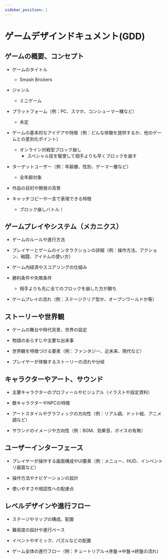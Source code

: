 ```yaml
---
sidebar_position: 1
---
```


# ゲームデザインドキュメント(GDD)


## ゲームの概要、コンセプト
 
- ゲームのタイトル
  - Smash Brickers

- ジャンル
  - ミニゲーム

- プラットフォーム（例：PC、スマホ、コンシューマー機など）
  - 未定

- ゲームの基本的なアイデアや特徴（例：どんな体験を提供するか、他のゲームとの差別化ポイント）
  - オンライン対戦型ブロック崩し
    - スペシャル技を駆使して相手よりも早くブロックを崩す

- ターゲットユーザー（例：年齢層、性別、ゲーマー層など）
  - 全年齢対象

- 作品の目的や開発の背景

- キャッチコピーや一言で表現できる特徴
  - ブロック崩しバトル！

## ゲームプレイやシステム（メカニクス）

- ゲームのルールや進行方法

- プレイヤーとゲームのインタラクションの詳細（例：操作方法、アクション、戦闘、アイテムの使い方）

- ゲーム内経済やスコアリングの仕組み

- 勝利条件や失敗条件
  - 相手よりも先に全てのブロックを崩した方が勝ち

- ゲームプレイの流れ（例：ステージクリア型か、オープンワールドか等）

## ストーリーや世界観

- ゲームの舞台や時代背景、世界の設定

- 物語のあらすじや主要な出来事

- 世界観を特徴づける要素（例：ファンタジー、近未来、現代など）

- プレイヤーが体験するストーリーの流れや分岐

## キャラクターやアート、サウンド

- 主要キャラクターのプロフィールやビジュアル（イラストや設定資料）

- 敵キャラクターやNPCの特徴

- アートスタイルやグラフィックの方向性（例：リアル調、ドット絵、アニメ調など）

- サウンドのイメージや方向性（例：BGM、効果音、ボイスの有無）

## ユーザーインターフェース

- プレイヤーが操作する画面構成やUI要素（例：メニュー、HUD、インベントリ画面など）

- 操作方法やナビゲーションの設計

- 使いやすさや視認性への配慮点

## レベルデザインや進行フロー

- ステージやマップの構成、配置

- 難易度の設計や進行ペース

- イベントやギミック、パズルなどの配置

- ゲーム全体の進行フロー（例：チュートリアル→序盤→中盤→終盤の流れ）